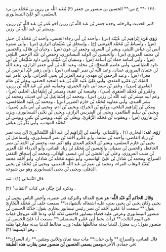١٣٤٠ -** خ س:** الحسين بن منصور بن جعفر (٣) بْنعَبد اللَّه بن رزين بن مُحَمَّد بن برد السلمي، أَبُو عَلِيّ النيسابوري.

كثير الحديث والرحلة، وجده جعفر بْن عَبد اللَّه بْن رزين أخو عُمَر بْن عَبد اللَّه بْن رزين، ومبشر بْن عَبد اللَّهِ بْن رزين.

**رَوَى عَن:** إِبْرَاهِيم بْن عُيَيْنَة (س) ، وأحمد بْن أَبي رجاء الحنفي، وأحمد بْن مُحَمَّد بْن حنبل (س) ، وأسباط بْن مُحَمَّد القرشي (خ) ، وإسحاق بْن سُلَيْمان الرازي (س) ، وأبي ضمرة أنس بْن عياض الليثي، وبشر بْن السري، وجعفر بْن عون (س) ، وحبان بْن هلال، والحسين بْن محمد المروزي (س) ، والحسين بْن الوليد النيسابوري، وحفص بْن عَبْد الرحمن البلخي (س) ، وأبي أسامة حماد بْن أسامة (س) ، وسفيان بْن عُيَيْنَة، وأبي داود سُلَيْمان بْن أَبي داود الطيالسي، وأبي عاصم الضحاك بْن مخلد، وعبد الله بْن أَبي جعفر الرازي، وعبد اللَّه بْن عثمان المروزي عبدان، وعبد اللَّه بْن نمير الهمداني (س) ، وأبي زهير عَبْد الرحمن بْن مغراء (س) ، وعبد الرحمن بْن مهدي، وعبد العزيز بْن يحيى الحراني، وأبي عامر عَبد المَلِك بْن عَمْرو العقدي، وأبي عَلِيّ عُبَيد اللَّهِ بْن عَبد المجيد الحنفي، وعلي بْن عثام العامري (سي) ، وعُمَر بْن سعد أبي داود الحفري، وعمأبيه عُمَر بْن عَبد اللَّه بْن رزين، وعَمْرو بْن مُحَمَّد العنقري (سي) ، وقبيصة بْن عقبة، ومبشر بْن إِسْمَاعِيل الحلبي (س) ، وعم أبيه مبشر بْن عَبد اللَّه بْن رزين (س) ، ومحمد بْن إِسْمَاعِيل بْن أَبي فديك، ومحمد بْن بشر العبدي، وأبي معاوية مُحَمَّد بْن خازم الضرير (س) ، ومحمد بْن عُبَيد الطنافسي، ومكي بْن إِبْرَاهِيم البلخي، ووكيع بْن الجراح، ويحيى بْن آدم، ويحيى بْن أَبي بكير (سي) ، ويحيى بْن سليم الطائفي، ويحيى بْن الضريس الرازي، ويحيى بْن يَحْيَى النيسابوري، ويزيد بْن هارون (س) ، ويعقوب بْن مُحَمَّد الزُّهْرِيّ، ويعلى بْن عُبَيد، ويونس بْن بكير، ويونس بْن مُحَمَّد المؤدب، وأبي بَكْر بْن عياش.

**رَوَى عَنه:** البخاري (١) ، والنَّسَائي، وأحمد بْن إِبْرَاهِيم بْن عَبد اللَّهِ النَّيْسَابُورِيّ ابْن بنت نصر بْن زياد القاضي، وأحمد بْن سلمة، وأبو عَمْرو أَحْمَد بْن نصر النيسابوري، وإسماعيل بْن يحيى بْن خازم السلمي، وبشر بْن الحكم العبدي وهُوَ أكبر منه، وجعفر بْن أَحْمَد بْن نصر الحافظ، والحسن بْن سفيان، والحسين بْن مُحَمَّدِ بْن زياد القباني، وأبو الدرداء عَبْد العزيز بْن منيب المروزي، وعلي بْن الْحَسَن بْن أَبي عيسى الهلالي، ومحمد بْن إسحاق الثقفي السراج، ومحمد بْن شادل بْن عَلِيّ الهاشمي، وأبو سَعِيد مُحَمَّد بْن شاذان، وأبو أَحْمَد محمد بْنعَبْد الوهاب الفراء، ومحمد بْن نعيم بْن عَبد اللَّه المديني، ويحيى بْن مُحَمَّد بْن يحيى الذهلي، ويحيى بْن يحيى النيسابوري وهو من شيوخه.

قال النَّسَائي (١) : ثقة.

وذكره ابنُ حِبَّان في كتاب "الثقات" (٢) .

**وَقَال الحاكم أَبُو عَبْد اللَّه:** هو شيخ العدالة والتزكية في عصره، وأخص الناس بيحيى بْن يحيى وكان يحيى بْن يحيى يعتب عليه اشتغاله بالشهادة،** سمعت خلف بْن مُحَمَّد الْبُخَارِيّ يقول:** سمعت أبا عَمْرو أَحْمَد بْن نصر رئيس نيسابور ببخارى يقول: حَدَّثَنَا الحسين بْن منصور النيسابوري وعرض عليه قضاء نيسابور فاختفى ثلاثة أيام، ودعا الله عزوجل فمات في اليوم الثالث،** قرأت بخط أَبِي عَمْرو المستملي:** سمعت أبا عَلِيّ الحسين بْن منصور يقول: رب معتزل للدنيا ببدنه مخالطها بقلبه: ورب مخالط للدنيا ببدنه مفارقها بقلبه وهو أكيسهما (٣) .

قال القباني، والسراج،** وابن حبان:** مات سنة ثمان وثلاثين ومئتين،** زاد السراج:** في جمادى الآخرة.**وممن يسمى الحسين بْن منصور ممن يقارب هذه الطبقة:**